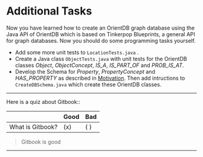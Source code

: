 # Additional Tasks
Now you have learned how to create an OrientDB graph database using the Java API of OrientDB which is based on Tinkerpop Blueprints, a general API for graph databases. Now you should do some programming tasks yourself.

* Add some more unit tests to ``LocationTests.java``
.
* Create a Java class ``ObjectTests.java`` with unit tests for the OrientDB classes *Object*, *ObjectConcept*, *IS_A*, *IS_PART_OF* and *PROB_IS_AT*.
* Develop the Schema for *Property*, *PropertyConcept* and *HAS_PROPERTY* as described in [Motivation](motivation.md). Then add intructions to ``CreateDBSchema.java`` which create these OrientDB classes.

---

Here is a quiz about Gitbook::

|                  | Good | Bad |
| ---------------- | ---- | --- |
| What is Gitbook? | (x)  | ( ) |

> Gitbook is good

---

